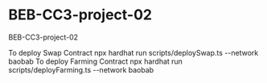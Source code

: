 # BEB-CC3-project-02

BEB-CC3-project-02

To deploy Swap Contract
npx hardhat run scripts/deploySwap.ts --network baobab
To deploy Farming Contract
npx hardhat run scripts/deployFarming.ts --network baobab
